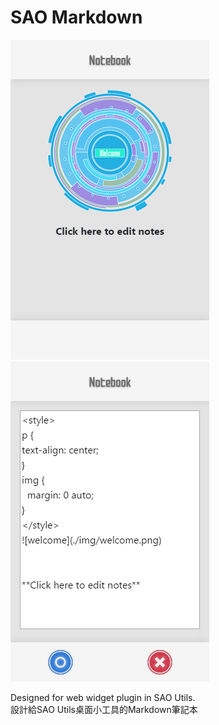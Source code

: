 # SAO Markdown
![screenshot](./screenshot1.png)
![screenshot](./screenshot2.png)
   
Designed for web widget plugin in SAO Utils.  
設計給SAO Utils桌面小工具的Markdown筆記本
